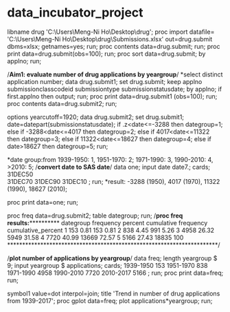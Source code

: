 # data_incubator_project
libname drug 'C:\Users\Meng-Ni Ho\Desktop\drug';
proc import datafile= 'C:\Users\Meng-Ni Ho\Desktop\drug\Submissions.xlsx'
			out=drug.submit
			dbms=xlsx;
			getnames=yes;
run;
proc contents data=drug.submit; run;
proc print data=drug.submit(obs=100); run;
proc sort data=drug.submit; by applno; run;

/**Aim1: evaluate number of drug applications by yeargroup**/
*select distinct application number;
data drug.submit1; set drug.submit;
keep applno submissionclasscodeid submissiontype submissionstatusdate;
by applno;
if first.applno then output;
run;
proc print data=drug.submit1 (obs=100); run;
proc contents data=drug.submit2; run;

options yearcutoff=1920;
data drug.submit2; set drug.submit1;
date=datepart(submissionstatusdate);
if .z<date<=-3288 then dategroup=1;
	else if -3288<date<=4017 then dategroup=2;
	else if 4017<date<=11322 then dategroup=3;
	else if 11322<date<=18627 then dategroup=4;
	else if date>18627 then dategroup=5;
run;

*date group:from 1939-1950: 1, 1951-1970: 2; 1971-1990: 3, 1990-2010: 4, >2010: 5;
/**convert date to SAS date**/
data one;
input date date7.;
cards;
31DEC50  
31DEC70
31DEC90
31DEC10
;
run;
*result: -3288 (1950), 4017 (1970), 11322 (1990), 18627 (2010);

proc print data=one; run;

proc freq data=drug.submit2; 
	table dategroup;
run;
/********************proc freq results:******************************
dategroup frequency percent cumulative frequency cumulative_percent
	1		153		0.81	153			0.81
	2		838		4.45	991			5.26
	3		4958	26.32	5949		31.58
	4		7720	40.99	13669		72.57
	5		5166	27.43	18835		100
**********************************************************************/

/**plot number of applications by yeargroup**/
data freq;
length yeargroup $ 9;
input yeargroup $ applications;
cards;
1939-1950 153
1951-1970 838
1971-1990 4958
1990-2010 7720
2010-2017 5166
;
run;
proc print data=freq; run;

symbol1 value=dot interpol=join;
title 'Trend in number of drug applications from 1939-2017';
proc gplot data=freq;
	plot applications*yeargroup;
run;



